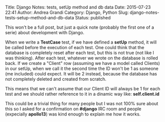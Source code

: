 Title: Django Notes: tests, setUp method and db data
Date: 2015-07-23 22:41
Author: Andrea Grandi
Category: Django, Python
Slug: django-notes-tests-setup-method-and-db-data
Status: published

This won't be a full post, but just a quick note (probably the first one
of a serie) about development with Django.

When we write a **TestCase** test, if we have defined a **setUp**
method, it will be called before the execution of each test. One could
think that the database is completely reset after each test, but this is
not true (not like I was thinking). After each test, whatever we wrote
on the database is rolled back. If we create a "Client" row (assuming we
have a model called Clients) in our setUp, when we call it the second
time the ID won't be 1 as someone (me included) could expect. It will be
2 instead, because the database has not completely deleted and created
from scratch.

This means that we can't assume that our Client ID will always be 1 for
each test and we should rather reference to it in a dinamic way like:
**self.client.id**

This could be a trivial thing for many people but I was not 100% sure
about this so I asked for a confirmation on **\#django** IRC room and
people (expecially **apollo13**) was kind enough to explain me how it
works.
